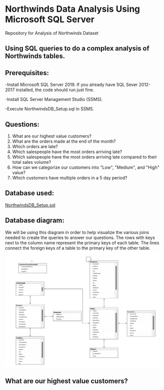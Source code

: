# Northwinds Data Analysis Using Microsoft SQL Server
Repository for Analysis of Northwinds Dataset

## Using SQL queries to do a complex analysis of Northwinds tables.
## Prerequisites:
-Install Microsoft SQL Server 2019. If you already have SQL Sever 2012-2017 installed, the code should run just fine.

-Install SQL Server Management Studio (SSMS).

-Execute NorthwindsDB_Setup.sql in SSMS.

## Questions:
1. What are our highest value customers?
2. What are the orders made at the end of the month?
3. Which orders are late?
4. Which salespeople have the most orders arriving late?
5. Which salespeople have the most orders arriving late compared to their total sales volume?
6. How can we categorize our customers into "Low", "Medium", and "High" value?
7. Which customers have multiple orders in a 5 day period?

## Database used:
[NorthwindsDB_Setup.sql](https://github.com/ns102030/Northwinds-Table/blob/main/Northwind%20Analysis/NorthwindsDB_Setup.sql)

## Database diagram:

We will be using this diagram in order to help visualize the various joins needed to create the queries to answer our questions. The rows with keys next to the column name represent the primary keys of each table. The lines connect the foreign keys of a table to the primary key of the other table.
![Database Diagram](https://github.com/ns102030/Northwinds-Table/blob/main/Northwind%20Analysis/Database_Diagram.jpg)

## What are our highest value customers?

